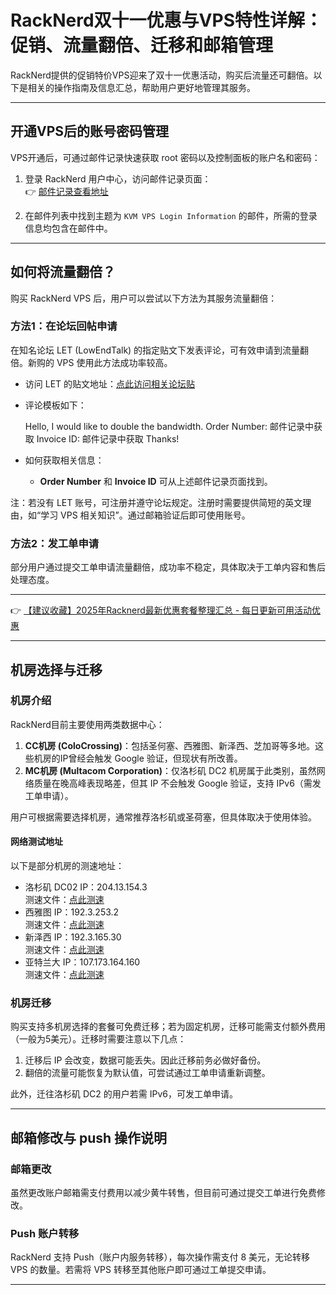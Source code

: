 # RackNerd双十一优惠与VPS特性详解：促销、流量翻倍、迁移和邮箱管理

RackNerd提供的促销特价VPS迎来了双十一优惠活动，购买后流量还可翻倍。以下是相关的操作指南及信息汇总，帮助用户更好地管理其服务。

---

## 开通VPS后的账号密码管理

VPS开通后，可通过邮件记录快速获取 root 密码以及控制面板的账户名和密码：

1. 登录 RackNerd 用户中心，访问邮件记录页面：  
👉 [邮件记录查看地址](https://my.racknerd.com/clientarea.php?action=emails)

2. 在邮件列表中找到主题为 `KVM VPS Login Information` 的邮件，所需的登录信息均包含在邮件中。

---

## 如何将流量翻倍？

购买 RackNerd VPS 后，用户可以尝试以下方法为其服务流量翻倍：

### 方法1：在论坛回帖申请
在知名论坛 LET (LowEndTalk) 的指定贴文下发表评论，可有效申请到流量翻倍。新购的 VPS 使用此方法成功率较高。

- 访问 LET 的贴文地址：[点此访问相关论坛贴](https://lowendtalk.com/discussion/182232/story-time-one-one-dot-one-one-nvm-just-check-this-out#latest)
- 评论模板如下：
  
  Hello, I would like to double the bandwidth.
  Order Number: 邮件记录中获取
  Invoice ID: 邮件记录中获取
  Thanks!
  
- 如何获取相关信息：  
  - **Order Number** 和 **Invoice ID** 可从上述邮件记录页面找到。

注：若没有 LET 账号，可注册并遵守论坛规定。注册时需要提供简短的英文理由，如“学习 VPS 相关知识”。通过邮箱验证后即可使用账号。

### 方法2：发工单申请
部分用户通过提交工单申请流量翻倍，成功率不稳定，具体取决于工单内容和售后处理态度。

---

👉 [【建议收藏】2025年Racknerd最新优惠套餐整理汇总 - 每日更新可用活动优惠](https://bit.ly/Rack_Nerd)

---

## 机房选择与迁移

### 机房介绍
RackNerd目前主要使用两类数据中心：
1. **CC机房 (ColoCrossing)**：包括圣何塞、西雅图、新泽西、芝加哥等多地。这些机房的IP曾经会触发 Google 验证，但现状有所改善。
2. **MC机房 (Multacom Corporation)**：仅洛杉矶 DC2 机房属于此类别，虽然网络质量在晚高峰表现略差，但其 IP 不会触发 Google 验证，支持 IPv6（需发工单申请）。

用户可根据需要选择机房，通常推荐洛杉矶或圣荷塞，但具体取决于使用体验。

#### 网络测试地址
以下是部分机房的测速地址：
- 洛杉矶 DC02 IP：204.13.154.3  
测速文件：[点此测速](http://lg-lax02.racknerd.com/1000MB.test)
- 西雅图 IP：192.3.253.2  
测速文件：[点此测速](http://lg-sea.racknerd.com/1000MB.test)
- 新泽西 IP：192.3.165.30  
测速文件：[点此测速](http://lg-nj.racknerd.com/1000MB.test)
- 亚特兰大 IP：107.173.164.160  
测速文件：[点此测速](http://lg-atl.racknerd.com/1000MB.test)

### 机房迁移
购买支持多机房选择的套餐可免费迁移；若为固定机房，迁移可能需支付额外费用（一般为5美元）。迁移时需要注意以下几点：
1. 迁移后 IP 会改变，数据可能丢失。因此迁移前务必做好备份。
2. 翻倍的流量可能恢复为默认值，可尝试通过工单申请重新调整。

此外，迁往洛杉矶 DC2 的用户若需 IPv6，可发工单申请。

---

## 邮箱修改与 push 操作说明

### 邮箱更改
虽然更改账户邮箱需支付费用以减少黄牛转售，但目前可通过提交工单进行免费修改。

### Push 账户转移
RackNerd 支持 Push（账户内服务转移），每次操作需支付 8 美元，无论转移 VPS 的数量。若需将 VPS 转移至其他账户即可通过工单提交申请。

---